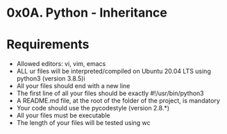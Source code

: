 # 0x0A. Python - Inheritance
# Requirements
* Allowed editors: vi, vim, emacs
* ALL ur files will be interpreted/compiled on Ubuntu 20.04 LTS using python3 (version 3.8.5)i
* All your files should end with a new line
* The first line of all your files should be exactly #!/usr/bin/python3
* A README.md file, at the root of the folder of the project, is mandatory
* Your code should use the pycodestyle (version 2.8.*)
* All your files must be executable
* The length of your files will be tested using wc
